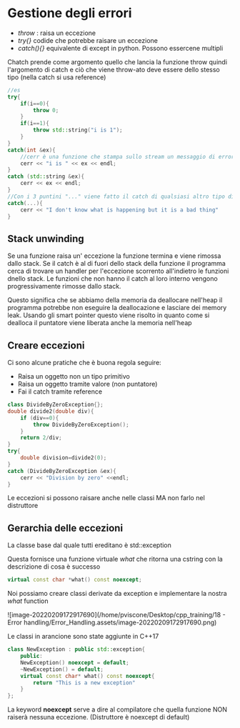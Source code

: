 # Gestione degli errori

- *throw* : raisa un eccezione
- *try{}* codide che potrebbe raisare un eccezione
-  *catch(){}* equivalente di except in python. Possono essercene multipli

Chatch prende come argomento quello che lancia la funzione throw quindi l'argomento di catch e ciò che viene throw-ato deve essere dello stesso tipo (nella catch si usa reference)

```cpp
//es
try{
    if(i==0){
        throw 0;
    }
    if(i==1){
        throw std::string("i is 1");
    }
}
catch(int &ex){
    //cerr è una funzione che stampa sullo stream un messaggio di errore
    cerr << "i is " << ex << endl;
}
catch (std::string &ex){
    cerr << ex << endl;
}
//Con i 3 puntini "..." viene fatto il catch di qualsiasi altro tipo di eccezione
catch(...){
    cerr << "I don't know what is happening but it is a bad thing"
}

```

## Stack unwinding

Se una funzione raisa un' eccezione la funzione termina e viene rimossa dallo stack. Se il catch è al di fuori dello stack della funzione il programma cerca di trovare un handler per l'eccezione scorrento all'indietro le funzioni dnello stack. Le funzioni che non hanno il catch al loro interno vengono progressivamente rimosse dallo stack.

Questo significa che se abbiamo della memoria da deallocare nell'heap il programma potrebbe non eseguire la deallocazione e lasciare dei memory leak. Usando gli smart pointer questo viene risolto in quanto come si dealloca il puntatore viene liberata anche la memoria nell'heap

## Creare eccezioni

Ci sono alcune pratiche che è buona regola seguire:

- Raisa un oggetto non un tipo primitivo
- Raisa un oggetto tramite valore (non puntatore)
- Fai il catch tramite reference

```cpp
class DivideByZeroException{};
double divide2(double div){
    if (div==0){
        throw DivideByZeroException();
    }
    return 2/div;
}
try{
    double division=divide2(0);
}
catch (DivideByZeroException &ex){
    cerr << "Division by zero" <<endl;
}
```

Le eccezioni si possono raisare anche nelle classi MA non farlo nel distruttore

## Gerarchia delle eccezioni

La classe base dal quale tutti ereditano è std::exception

Questa fornisce una funzione virtuale *what* che ritorna una cstring con la descrizione di cosa è successo

```cpp
virtual const char *what() const noexcept;
```

Noi possiamo creare classi derivate da exception e implementare la nostra *what* function

![image-20220209172917690](/home/pviscone/Desktop/cpp_training/18 - Error handling/Error_Handling.assets/image-20220209172917690.png)

Le classi in arancione sono state aggiunte in C++17

```cpp
class NewException : public std::exception{
    public:
    NewException() noexcept = default;
    ~NewException() = default;
    virtual const char* what() const noexcept{
        return "This is a new exception"
    }
};
```

 La keyword **noexcept** serve a dire al compilatore che quella funzione NON raiserà nessuna eccezione. (Distruttore è noexcept di default)
